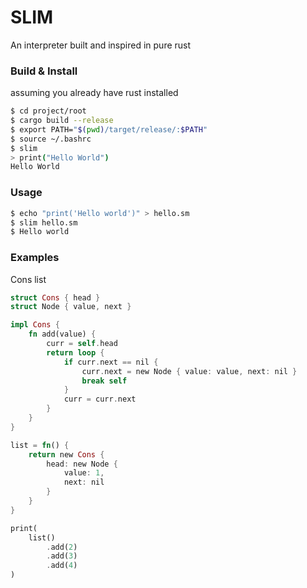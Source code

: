 # SLIM

An interpreter built and inspired in pure rust

### Build & Install

assuming you already have rust installed
```bash
$ cd project/root
$ cargo build --release
$ export PATH="$(pwd)/target/release/:$PATH"
$ source ~/.bashrc
$ slim
> print("Hello World")
Hello World
```

### Usage
```bash
$ echo "print('Hello world')" > hello.sm
$ slim hello.sm
$ Hello world
```

### Examples
Cons list
```rust
struct Cons { head }
struct Node { value, next }

impl Cons {
	fn add(value) {
		curr = self.head
		return loop {
			if curr.next == nil {
				curr.next = new Node { value: value, next: nil }
				break self
			}
			curr = curr.next
		}
	}
}

list = fn() {
	return new Cons {
		head: new Node {
			value: 1,
			next: nil
		}
	}
}

print(
	list()
		.add(2)
		.add(3)
		.add(4)
)
```